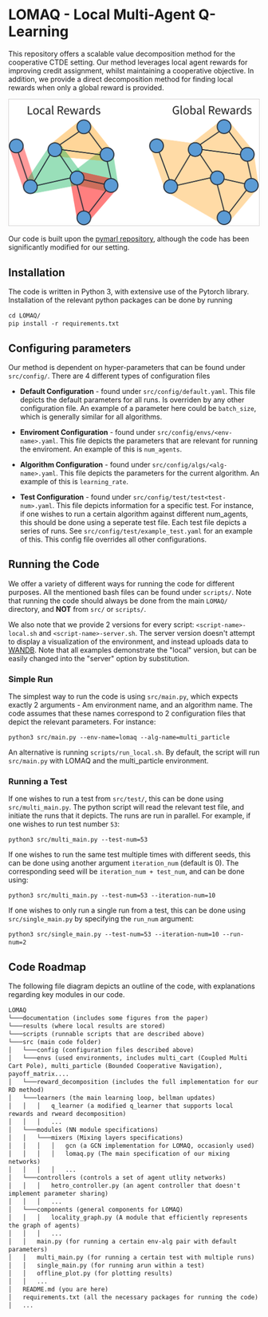 # LOMAQ - Local Multi-Agent Q-Learning

This repository offers a scalable value decomposition method for the cooperative CTDE setting. 
Our method leverages local agent rewards for improving credit assignment, whilst maintaining a 
cooperative objective. In addition, we provide a direct decomposition method for finding local 
rewards when only a global reward is provided.

![LOMAQ visualization](https://raw.githubusercontent.com/Royz2123/LOMAQ/main/documentation/general_vizualization_with_back.png)

Our code is built upon the [pymarl repository](https://github.com/oxwhirl/pymarl), although the code
has been significantly modified for our setting.

## Installation

The code is written in Python 3, with extensive use of the Pytorch library. Installation of the
relevant python packages can be done by running

```shell
cd LOMAQ/
pip install -r requirements.txt
```

## Configuring parameters

Our method is dependent on hyper-parameters that can be found under `src/config/`. There are 4 different 
types of configuration files

* **Default Configuration** - found under `src/config/default.yaml`. This file depicts the default parameters
for all runs. Is overriden by any other configuration file. An example of a parameter here could be
  `batch_size`, which is generally similar for all algorithms. 

* **Enviroment Configuration** - found under `src/config/envs/<env-name>.yaml`. This file depicts the parameters
that are relevant for running the enviroment. An example of this is `num_agents`. 
  
* **Algorithm Configuration** - found under `src/config/algs/<alg-name>.yaml`. This file depicts the parameters
for the current algorithm. An example of this is `learning_rate`. 
  
* **Test Configuration** - found under `src/config/test/test<test-num>.yaml`. This file depicts information for
a specific test. For instance, if one wishes to run a certain algorithm against different num_agents, 
  this should be done using a seperate test file. Each test file depicts a series of runs. See 
  `src/config/test/example_test.yaml` for an example of this. This config file overrides all other configurations. 
  
## Running the Code

We offer a variety of different ways for running the code for different purposes. All the mentioned 
bash files can be found under `scripts/`. Note that running the code should always be done from the 
main `LOMAQ/` directory, and **NOT** from `src/` or `scripts/`. 

We also note that we provide 2 
versions for every script: `<script-name>-local.sh` and `<script-name>-server.sh`. The server 
version doesn't attempt to display a visualization of the environment, and instead uploads data to
[WANDB](https://wandb.ai/site). 
Note that all examples demonstrate the "local" version, but can be easily changed into the "server"
option by substitution. 

### Simple Run

The simplest way to run the code is using `src/main.py`, which expects exactly 2 arguments - Am environment
name, and an algorithm name. The code assumes that these names correspond to 2 configuration files that depict
the relevant parameters. For instance:

```shell
python3 src/main.py --env-name=lomaq --alg-name=multi_particle
```

An alternative is running `scripts/run_local.sh`. By default, the script will run `src/main.py` with LOMAQ and the 
multi_particle environment.

### Running a Test

If one wishes to run a test from `src/test/`, this can be done using `src/multi_main.py`. The python script will 
read the relevant test file, and initiate the runs that it depicts. The runs are run in parallel. For example, 
if one wishes to run test number `53`:

```shell
python3 src/multi_main.py --test-num=53
```

If one wishes to run the same test multiple times with different seeds, this can be done using another argument 
`iteration_num` (default is 0). The corresponding seed will be `iteration_num + test_num`, and can be done using:

```shell
python3 src/multi_main.py --test-num=53 --iteration-num=10
```

If one wishes to only run a single run from a test, this can be done using `src/single_main.py` by specifying the 
`run_num` argument:

```shell
python3 src/single_main.py --test-num=53 --iteration-num=10 --run-num=2
```

## Code Roadmap

The following file diagram depicts an outline of the code, with explanations
regarding key modules in our code. 

```
LOMAQ
└───documentation (includes some figures from the paper)   
└───results (where local results are stored)   
└───scripts (runnable scripts that are described above)  
└───src (main code folder)
│   └───config (configuration files described above)
│   └───envs (used environments, includes multi_cart (Coupled Multi Cart Pole), multi_particle (Bounded Cooperative Navigation), payoff_matrix....
│   └───reward_decomposition (includes the full implementation for our RD method)
│   └───learners (the main learning loop, bellman updates)
│   │   │   q_learner (a modified q_learner that supports local rewards and rweard decomposition)
│   │   │   ...
│   └───modules (NN module specifications)
│   │   └───mixers (Mixing layers specifications)
│   │   │   │   gcn (a GCN implementation for LOMAQ, occasionly used)
│   │   │   │   lomaq.py (The main specification of our mixing networks)
│   │   │   │   ...
│   └───controllers (controls a set of agent utlity networks)
│   │   │   hetro_controller.py (an agent controller that doesn't implement parameter sharing)
│   │   │   ...
│   └───components (general components for LOMAQ)
│   │   │   locality_graph.py (A module that efficiently represents the graph of agents)
│   │   │   ...
│   │   main.py (for running a certain env-alg pair with default parameters)
│   │   multi_main.py (for running a certain test with multiple runs)
│   │   single_main.py (for running arun within a test)
│   │   offline_plot.py (for plotting results)
│   │   ...
│   README.md (you are here)
│   requirements.txt (all the necessary packages for running the code)
│   ...
```
